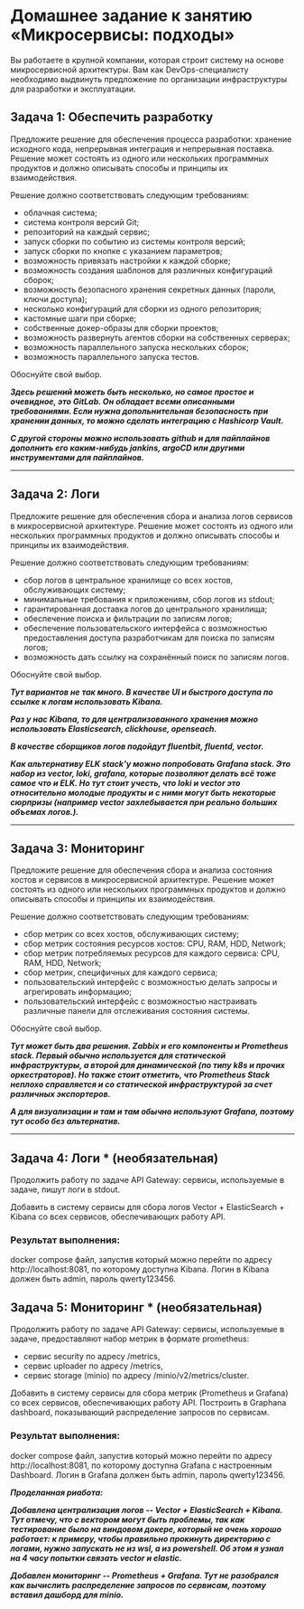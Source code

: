 # Домашнее задание к занятию «Микросервисы: подходы»

Вы работаете в крупной компании, которая строит систему на основе микросервисной архитектуры.
Вам как DevOps-специалисту необходимо выдвинуть предложение по организации инфраструктуры для разработки и эксплуатации.


## Задача 1: Обеспечить разработку

Предложите решение для обеспечения процесса разработки: хранение исходного кода, непрерывная интеграция и непрерывная поставка. 
Решение может состоять из одного или нескольких программных продуктов и должно описывать способы и принципы их взаимодействия.

Решение должно соответствовать следующим требованиям:
- облачная система;
- система контроля версий Git;
- репозиторий на каждый сервис;
- запуск сборки по событию из системы контроля версий;
- запуск сборки по кнопке с указанием параметров;
- возможность привязать настройки к каждой сборке;
- возможность создания шаблонов для различных конфигураций сборок;
- возможность безопасного хранения секретных данных (пароли, ключи доступа);
- несколько конфигураций для сборки из одного репозитория;
- кастомные шаги при сборке;
- собственные докер-образы для сборки проектов;
- возможность развернуть агентов сборки на собственных серверах;
- возможность параллельного запуска нескольких сборок;
- возможность параллельного запуска тестов.

Обоснуйте свой выбор.

_**Здесь решений можеть быть несколько, но самое простое и очевидное, это GitLab. Он обладает всеми описанными требованиями. Если нужна допольнительная безопасность при хранении данных, то можно сделать интеграцию с Hashicorp Vault.**_

_**С другой стороны можно использовать github и для пайплайнов дополнить его каким-нибудь jankins, argoCD или другими инструментами для пайплайнов.**_

---

## Задача 2: Логи

Предложите решение для обеспечения сбора и анализа логов сервисов в микросервисной архитектуре.
Решение может состоять из одного или нескольких программных продуктов и должно описывать способы и принципы их взаимодействия.

Решение должно соответствовать следующим требованиям:
- сбор логов в центральное хранилище со всех хостов, обслуживающих систему;
- минимальные требования к приложениям, сбор логов из stdout;
- гарантированная доставка логов до центрального хранилища;
- обеспечение поиска и фильтрации по записям логов;
- обеспечение пользовательского интерфейса с возможностью предоставления доступа разработчикам для поиска по записям логов;
- возможность дать ссылку на сохранённый поиск по записям логов.

Обоснуйте свой выбор.

_**Тут вариантов не так много. В качестве UI и быстрого доступа по ссылке к логам использовать Kibana.**_

_**Раз у нас Kibana, то для централизованного хранения можно использовать Elasticsearch, clickhouse, openseach.**_

_**В качестве сборщиков логов подойдут fluentbit, fluentd, vector.**_

_**Как альтернативу ELK stack'у можно попробовать Grafana stack. Это набор из vector, loki, grafana, которые позволяют делать всё тоже самое что и ELK. Но тут стоит учесть, что loki и vector это относительно молодые продукты и с ними могут быть некоторые сюрпризы (например vector захлебывается при реально больших объемах логов.).**_

---

## Задача 3: Мониторинг

Предложите решение для обеспечения сбора и анализа состояния хостов и сервисов в микросервисной архитектуре.
Решение может состоять из одного или нескольких программных продуктов и должно описывать способы и принципы их взаимодействия.

Решение должно соответствовать следующим требованиям:
- сбор метрик со всех хостов, обслуживающих систему;
- сбор метрик состояния ресурсов хостов: CPU, RAM, HDD, Network;
- сбор метрик потребляемых ресурсов для каждого сервиса: CPU, RAM, HDD, Network;
- сбор метрик, специфичных для каждого сервиса;
- пользовательский интерфейс с возможностью делать запросы и агрегировать информацию;
- пользовательский интерфейс с возможностью настраивать различные панели для отслеживания состояния системы.

Обоснуйте свой выбор.

_**Тут может быть два решения. Zabbix и его компоненты и Prometheus stack. Первый обычно используется для статической инфраструктуры, а второй для динамической (по типу k8s и прочих оркестраторов). Но также стоит отметить, что Prometheus Stack неплохо справляется и со статической инфраструктурой за счет различных экспортеров.**_

_**А для визуализации и там и там обычно используют Grafana, поэтому тут особо без альтернатив.**_

---

## Задача 4: Логи * (необязательная)

Продолжить работу по задаче API Gateway: сервисы, используемые в задаче, пишут логи в stdout. 

Добавить в систему сервисы для сбора логов Vector + ElasticSearch + Kibana со всех сервисов, обеспечивающих работу API.

### Результат выполнения: 

docker compose файл, запустив который можно перейти по адресу http://localhost:8081, по которому доступна Kibana.
Логин в Kibana должен быть admin, пароль qwerty123456.


## Задача 5: Мониторинг * (необязательная)

Продолжить работу по задаче API Gateway: сервисы, используемые в задаче, предоставляют набор метрик в формате prometheus:

- сервис security по адресу /metrics,
- сервис uploader по адресу /metrics,
- сервис storage (minio) по адресу /minio/v2/metrics/cluster.

Добавить в систему сервисы для сбора метрик (Prometheus и Grafana) со всех сервисов, обеспечивающих работу API.
Построить в Graphana dashboard, показывающий распределение запросов по сервисам.

### Результат выполнения: 

docker compose файл, запустив который можно перейти по адресу http://localhost:8081, по которому доступна Grafana с настроенным Dashboard.
Логин в Grafana должен быть admin, пароль qwerty123456.


_**Проделанная риабота:**_

_**Добавлена централизация логов -- Vector + ElasticSearch + Kibana. Тут отмечу, что с вектором могут быть проблемы, так как тестирование было на виндовом докере, который не очень хорошо работает: к примеру, чтобы правильно прокинуть директорию с логами, нужно запускать не из wsl, а из powershell. Об этом я узнал на 4 часу попытки связать vector и elastic.**_

_**Добавлен мониторинг -- Prometheus + Grafana. Тут не разобрался как вычислить распределение запросов по сервисам, поэтому вставил дашборд для minio.**_
